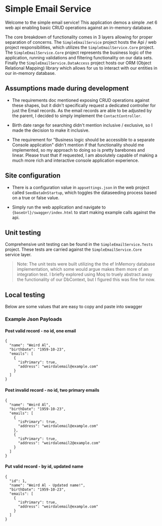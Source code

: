 # Simple Email Service

Welcome to the simple email service! This application demos a simple .net 6 web api enabling basic CRUD operations against an in-memory database. 

The core breakdown of functionality comes in 3 layers allowing for proper separation of concerns. The `SimpleEmailService` project hosts the Api / web project responsibilities, which utilizes the `SimpleEmailService.Core` project. The `SimpleEmailService.Core` project represents the business logic of the application, running validations and filtering functionality on our data sets. Finally the `SimpleEmailService.DataAccess` project hosts our ORM (Object Relational Mapping) library which allows for us to interact with our entities in our in-memory database. 

## Assumptions made during development

- The requirements doc mentioned exposing CRUD operations against these shapes, but it didn't specifically request a dedicated controller for just the Email records. As the email records are able to be adjusted by the parent, I decided to simply implement the `ContactController`.

- Birth date range for searching didn't mention inclusive / exclusive, so I made the decision to make it inclusive.

- The requirement for "Business logic should be accessible to a separate Console application" didn't mention if that functionality should me implemented, so my approach to doing so is pretty barebones and linear. Please trust that if requested, I am absolutely capable of making a much more rich and interactive console application experience.

## Site configuration

- There is a configuration value in `appsettings.json` in the web project called `SeedDataOnStartup`, which toggles the dataseeding process based on a true or false value.

- Simply run the web application and navigate to `{baseUrl}/swagger/index.html` to start making example calls against the api.

## Unit testing

Comprehensive unit testing can be found in the `SimpleEmailService.Tests` project. These tests are carried against the `SimpleEmailService.Core` service layer. 

> Note: The unit tests were built utilizing the the ef InMemory database implementation, which some would argue makes them more of an integration test. I briefly explored using Moq to truely abstract away the functionality of our DbContext, but I figured this was fine for now.


## Local testing

Below are some values that are easy to copy and paste into swagger 

### Example Json Payloads

#### Post valid record - no id, one email
```
{
  "name": "Weird Al",
  "birthDate": "1959-10-23",
  "emails": [
    {
      "isPrimary": true,
      "address": "weirdalemail@example.com"
    }
  ]
}
```

#### Post invalid record - no id, two primary emails
```
{
  "name": "Weird Al",
  "birthDate": "1959-10-23",
  "emails": [
    {
      "isPrimary": true,
      "address": "weirdalemail@example.com"
    },
    {
      "isPrimary": true,
      "address": "weirdalemail2@example.com"
    }
  ]
}
```

#### Put valid record - by id, updated name
```
{
  "id": 1,
  "name": "Weird Al - Updated name!",
  "birthDate": "1959-10-23",
  "emails": [
    {
      "isPrimary": true,
      "address": "weirdalemail@example.com"
    }
  ]
}
```